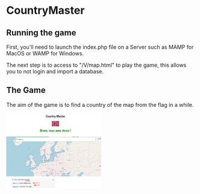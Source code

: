 # CountryMaster

<h2>Running the game</h2>
<p>First, you'll need to launch the index.php file on a Server such as MAMP for MacOS or WAMP for Windows.</p>
<p>The next step is to access to "/V/map.html" to play the game, this allows you to not login and import a database.</p>

<h2>The Game</h2>
<p>The aim of the game is to find a country of the map from the flag in a while.</p>
<p><img src ="ReadMeContent/jeu.png" alt = "" width = 50% /></p>
